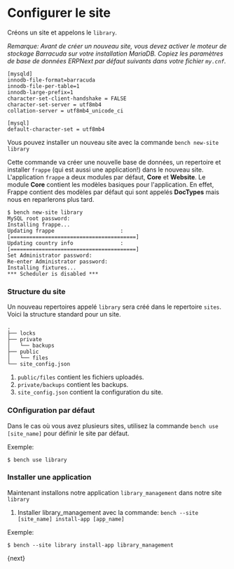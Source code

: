 <!-- add-breadcrumbs -->
# Configurer le site

Créons un site et appelons le `library`.

*Remarque: Avant de créer un nouveau site, vous devez activer le moteur de stockage Barracuda sur votre installation MariaDB.*
*Copiez les paramètres de base de données ERPNext par défaut suivants dans votre fichier `my.cnf`.*

    [mysqld]
    innodb-file-format=barracuda
    innodb-file-per-table=1
    innodb-large-prefix=1
    character-set-client-handshake = FALSE
    character-set-server = utf8mb4
    collation-server = utf8mb4_unicode_ci

    [mysql]
    default-character-set = utf8mb4


Vous pouvez installer un nouveau site avec la commande `bench new-site library`

Cette commande va créer une nouvelle base de données, un repertoire et installer `frappe` (qui est aussi une application!)
dans le nouveau site. L'application `frappe` a deux modules par défaut, **Core** et **Website**. Le module **Core**
contient les modèles basiques pour l'application. En effet, Frappe contient des modèles par défaut qui sont appelés **DocTypes**
mais nous en reparlerons plus tard.

	$ bench new-site library
	MySQL root password:
	Installing frappe...
	Updating frappe                     : [========================================]
	Updating country info               : [========================================]
	Set Administrator password:
	Re-enter Administrator password:
	Installing fixtures...
	*** Scheduler is disabled ***

### Structure du site

Un nouveau repertoires appelé `library` sera créé dans le repertoire `sites`. Voici la structure standard pour un site.

	.
	├── locks
	├── private
	│   └── backups
	├── public
	│   └── files
	└── site_config.json

1. `public/files` contient les fichiers uploadés.
1. `private/backups` contient les backups.
1. `site_config.json` contient la configuration du site.

### COnfiguration par défaut

Dans le cas où vous avez plusieurs sites, utilisez la commande `bench use [site_name]` pour définir le site par défaut.

Exemple:

	$ bench use library

### Installer une application

Maintenant installons notre application `library_management` dans notre site `library`

1. Installer library_management avec la commande: `bench --site [site_name] install-app [app_name]`

Exemple:

	$ bench --site library install-app library_management

{next}
